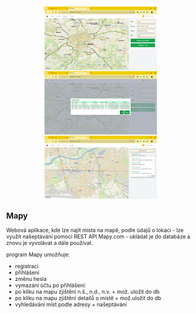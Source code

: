 <p align="center">
    <a href="https://github.com/vit-posmourny/mapy/blob/77d27456cf5519499dc69298734247e89a8eb85d/z.readme%20files/mapy%20(1)%20velky.png" target="_blank">
        <img src="https://github.com/vit-posmourny/mapy/blob/14330bffd4dab981ab907ddac36aa2e3a3206d33/z.readme%20files/mapy%20(1)%20maly.png" width="300" alt="mapy1">
    </a>
    <a href="https://github.com/vit-posmourny/mapy/blob/81d66ad76c547f67a988b093ab5d74afba1d816d/z.readme%20files/mapy%20(2)%20velky.png" target="_blank">
        <img src="https://github.com/vit-posmourny/mapy/blob/81d66ad76c547f67a988b093ab5d74afba1d816d/z.readme%20files/mapy%20(2)%20maly.png" width="300" alt="mapy2">
    </a>
    <a href="https://github.com/vit-posmourny/mapy/blob/f72c095b5e5532001f699030156fbf8cbb95c276/z.readme%20files/mapy%20(3)%20velky.png" target="_blank">
        <img src="https://github.com/vit-posmourny/mapy/blob/f72c095b5e5532001f699030156fbf8cbb95c276/z.readme%20files/mapy%20(3)%20maly.png" width="300" alt="mapy3">
    </a>
</p>


## Mapy

Webová aplikace, kde lze najít místa na mapě, podle údajů o lokaci - lze využít našeptávání pomocí REST API Mapy.com - ukládat je do databáze a znovu je vyvolávat a dále používat.

program Mapy umožňuje:
- registraci
- přihlášení
- změnu hesla
- vymazání účtu
po přihlášení:
- po kliku na mapu zjištění n.š., n.d., n.v. + mož. uložit do db
- po kliku na mapu zjištění detailů o místě + mož.uložit do db
- vyhledávání míst podle adresy + našeptávání
